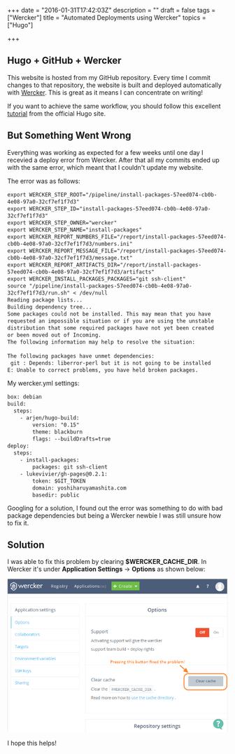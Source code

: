 +++
date = "2016-01-31T17:42:03Z"
description = ""
draft = false
tags = ["Wercker"]
title = "Automated Deployments using Wercker"
topics = ["Hugo"]

+++

## Hugo + GitHub + Wercker

This website is hosted from my GitHub repository. Every time I commit changes to that repository, the website is built and deployed automatically with [Wercker](//wercker.com/). This is great as it means I can concentrate on writing!

If you want to achieve the same workflow, you should follow this excellent [tutorial](//gohugo.io/tutorials/automated-deployments/) from the official Hugo site.

## But Something Went Wrong

Everything was working as expected for a few weeks until one day I recevied a deploy error from Wercker. After that all my commits ended up with the same error, which meant that I couldn't update my website.

The error was as follows: 

```
export WERCKER_STEP_ROOT="/pipeline/install-packages-57eed074-cb0b-4e08-97a0-32cf7ef1f7d3"
export WERCKER_STEP_ID="install-packages-57eed074-cb0b-4e08-97a0-32cf7ef1f7d3"
export WERCKER_STEP_OWNER="wercker"
export WERCKER_STEP_NAME="install-packages"
export WERCKER_REPORT_NUMBERS_FILE="/report/install-packages-57eed074-cb0b-4e08-97a0-32cf7ef1f7d3/numbers.ini"
export WERCKER_REPORT_MESSAGE_FILE="/report/install-packages-57eed074-cb0b-4e08-97a0-32cf7ef1f7d3/message.txt"
export WERCKER_REPORT_ARTIFACTS_DIR="/report/install-packages-57eed074-cb0b-4e08-97a0-32cf7ef1f7d3/artifacts"
export WERCKER_INSTALL_PACKAGES_PACKAGES="git ssh-client"
source "/pipeline/install-packages-57eed074-cb0b-4e08-97a0-32cf7ef1f7d3/run.sh" < /dev/null
Reading package lists...
Building dependency tree...
Some packages could not be installed. This may mean that you have
requested an impossible situation or if you are using the unstable
distribution that some required packages have not yet been created
or been moved out of Incoming.
The following information may help to resolve the situation:

The following packages have unmet dependencies:
 git : Depends: liberror-perl but it is not going to be installed
E: Unable to correct problems, you have held broken packages.
```

My wercker.yml settings:

```
box: debian
build:
  steps:
    - arjen/hugo-build:
        version: "0.15"
        theme: blackburn
        flags: --buildDrafts=true
deploy:
  steps:
    - install-packages:
        packages: git ssh-client
    - lukevivier/gh-pages@0.2.1:
        token: $GIT_TOKEN
        domain: yoshiharuyamashita.com
        basedir: public
```

Googling for a solution, I found out the error was something to do with bad package dependencies but being a Wercker newbie I was still unsure how to fix it.

## Solution
 
 I was able to fix this problem by clearing **$WERCKER_CACHE_DIR**. In Wercker it's under **Application Settings** -> **Options** as shown below:
 
![Wercker clear cache button](/img/post/wercker-clear-cache.png "Wercker Application Settings")

I hope this helps!